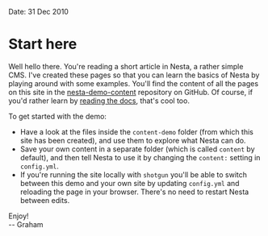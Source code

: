 Date: 31 Dec 2010

# Start here

Well hello there. You're reading a short article in Nesta, a rather
simple CMS. I've created these pages so that you can learn the basics of
Nesta by playing around with some examples. You'll find the content of
all the pages on this site in the [nesta-demo-content][repo] repository
on GitHub. Of course, if you'd rather learn by [reading the
docs](http://effectif.com/nesta), that's cool too.

[repo]: http://github.com/gma/nesta-demo-content
[docs]: http://effectif.com/nesta

To get started with the demo:

 * Have a look at the files inside the `content-demo` folder (from which
   this site has been created), and use them to explore what Nesta can
   do.
 * Save your own content in a separate folder (which is called `content`
   by default), and then tell Nesta to use it by changing the `content:`
   setting in `config.yml`.
 * If you're running the site locally with `shotgun` you'll be able to
   switch between this demo and your own site by updating `config.yml`
   and reloading the page in your browser. There's no need to restart
   Nesta between edits.

Enjoy!  
-- Graham
